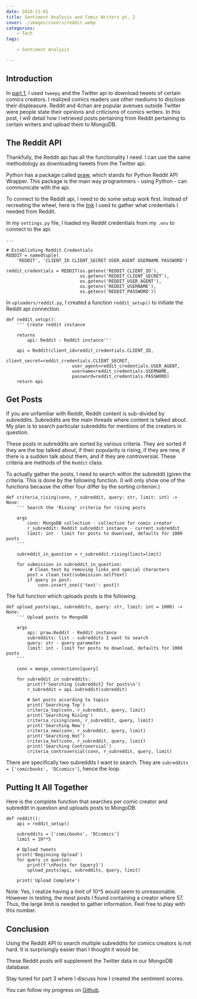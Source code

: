 ```yaml
---
date: 2018-11-01
title: Sentiment Analysis and Comic Writers pt. 2
cover: ./images/covers/reddit.webp
categories:
    - Tech
tags:

    - Sentiment Analysis

---
```


## Introduction

In [part 1](http://www.tonyhammack.com/blog/post/sentiment-analysis-and-comic-writers-pt-1), I used `tweepy` and the Twitter api to download tweets of certain comics creators. I realized comics readers use other mediums to disclose their displeasure. Reddit and 4chan are popular avenues outside Twitter were people state their opinions and criticisms of comics writers. In this post, I will detail how I retrieved posts pertaining from Reddit pertaining to certain writers and upload them to MongoDB.

## The Reddit API

Thankfully, the Reddit api has all the functionality I need. I can use the same methodology as downloading tweets from the Twitter api.

Python has a package called [praw](https://praw.readthedocs.io/en/latest/), which stands for Python Reddit API Wrapper. This package is the main way programmers - using Python - can communicate with the api. 

To connect to the Reddit api, I need to do some setup work first. Instead of recreating the wheel, here is the [link](http://www.storybench.org/how-to-scrape-reddit-with-python/) I used to gather what credentials I needed from Reddit. 

In my `settings.py` file, I loaded my Reddit credentials from my `.env` to connect to the api.

```
...

# Establishing Reddit Credentials
REDDIT = namedtuple(
    'REDDIT', 'CLIENT_ID CLIENT_SECRET USER_AGENT USERNAME PASSWORD')

reddit_credentials = REDDIT(os.getenv('REDDIT_CLIENT_ID'),
                            os.getenv('REDDIT_CLIENT_SECRET'),
                            os.getenv('REDDIT_USER_AGENT'),
                            os.getenv('REDDIT_USERNAME'),
                            os.getenv('REDDIT_PASSWORD'))
```

In `uploaders/reddit.py`, I created a function `reddit_setup()` to initiate the Reddit api connection.

```
def reddit_setup():
    ''' Create reddit instance 

    returns
        api: Reddit - Reddit instance'''

    api = Reddit(client_id=reddit_credentials.CLIENT_ID,
                         client_secret=reddit_credentials.CLIENT_SECRET,
                         user_agent=reddit_credentials.USER_AGENT,
                         username=reddit_credentials.USERNAME,
                         password=reddit_credentials.PASSWORD)
    return api
```

## Get Posts

If you are unfamiliar with Reddit, Reddit content is sub-divided by subreddits. Subreddits are the main threads where content is talked about. My plan is to search particular subreddits for mentions of the creators in question. 

These posts in subreddits are sorted by various criteria. They are sorted if they are the top talked about, if their popularity is rising, if they are new, if there is a sudden talk about them, and if they are controversial. These criteria are methods of the `Reddit` class. 

To actually gather the posts, I need to search within the subreddit (given the criteria. This is done by the following function. (I will only show one of the functions because the other four differ by the sorting criterion.)

```
def criteria_rising(conn, r_subreddit, query: str, limit: int) -> None:
    ''' Search the 'Rising' criteria for rising posts 
    
    args
        conn: MongoDB collection - collection for comic creator
        r_subreddit: Reddit subreddit instance - current subreddit
        limit: int - limit for posts to download, defaults for 1000 posts
    '''

    subreddit_in_question = r_subreddit.rising(limit=limit)

    for submission in subreddit_in_question:
    	 # Clean text by removing links and special characters
        post = clean_text(submission.selftext)
        if query in post:
            conn.insert_one({'text': post})
```

The full function which uploads posts is the following.

```
def upload_posts(api, subreddits, query: str, limit: int = 1000) -> None:
    ''' Upload posts to MongoDB 

    args
        api: praw.Reddit - Reddit instance
        subreddits: list - subreddits I want to search
        query: str - query parameter
        limit: int - limit for posts to download, defaults for 1000 posts
    '''

    conn = mongo_connections[query]

    for subreddit in subreddits:
        print(f'Searching {subreddit} for posts\n')
        r_subreddit = api.subreddit(subreddit)

        # Get posts according to topics
        print('Searching Top')
        criteria_top(conn, r_subreddit, query, limit)
        print('Searching Rising')
        criteria_rising(conn, r_subreddit, query, limit)
        print('Searching New')
        criteria_new(conn, r_subreddit, query, limit)
        print('Searching Hot')
        criteria_hot(conn, r_subreddit, query, limit)
        print('Searching Controversial')
        criteria_controversial(conn, r_subreddit, query, limit)
```

There are specifically two subreddits I want to search. They are `subreddits = ['comicbooks', 'DCcomics']`, hence the loop.

## Putting It All Together

Here is the complete function that searches per comic creator and subreddit in question and uploads posts to MongoDB.

```
def reddit():
    api = reddit_setup()

    subreddits = ['comicbooks', 'DCcomics']
    limit = 10**5

    # Upload tweets
    print('Beginning Upload')
    for query in queries:
        print(f'\nPosts for {query}')
        upload_posts(api, subreddits, query, limit)
        
    print('Upload Complete')
```

Note: Yes, I realize having a limit of 10^5 would seem to unreasonable. However in testing, the most posts I found containing a creator where 57. Thus, the large limit is needed to gather information. Feel free to play with this number.

## Conclusion

Using the Reddit API to search multiple subreddits for comics creators is not hard. It is surprisingly easier than I thought it would be.

These Reddit posts will supplement the Twitter data in our MongoDB database.

Stay tuned for part 3 where I discuss how I created the sentiment scores.

You can follow my progress on [Github](https://github.com/hammacktony/comics_sentiment_analysis).